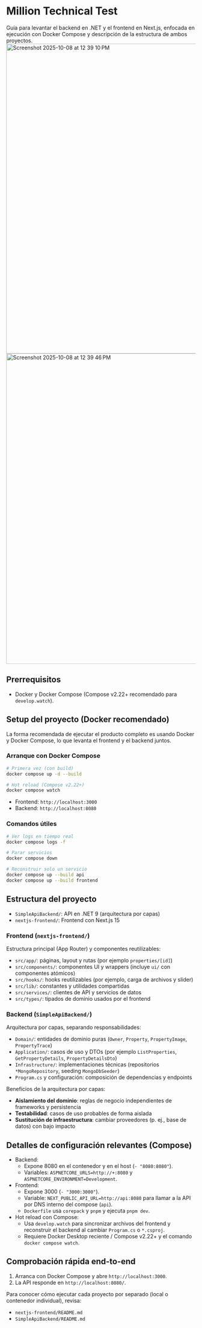 # Million Technical Test

Guía para levantar el backend en .NET y el frontend en Next.js, enfocada en ejecución con Docker Compose y descripción de la estructura de ambos proyectos.
<img width="1724" height="824" alt="Screenshot 2025-10-08 at 12 39 10 PM" src="https://github.com/user-attachments/assets/d211348a-b0e3-4226-8560-ebf26fbd12b4" />
<img width="1722" height="826" alt="Screenshot 2025-10-08 at 12 39 46 PM" src="https://github.com/user-attachments/assets/59ee5cbb-39e3-49a7-8aa4-e5ae0f52c8e5" />



## Prerrequisitos
- Docker y Docker Compose (Compose v2.22+ recomendado para `develop.watch`).

## Setup del proyecto (Docker recomendado)
La forma recomendada de ejecutar el producto completo es usando Docker y Docker Compose, lo que levanta el frontend y el backend juntos.

### Arranque con Docker Compose
```bash
# Primera vez (con build)
docker compose up -d --build

# Hot reload (Compose v2.22+)
docker compose watch
```

- Frontend: `http://localhost:3000`
- Backend: `http://localhost:8080`

### Comandos útiles
```bash
# Ver logs en tiempo real
docker compose logs -f

# Parar servicios
docker compose down

# Reconstruir solo un servicio
docker compose up --build api
docker compose up --build frontend
```

## Estructura del proyecto
- `SimpleApiBackend/`: API en .NET 9 (arquitectura por capas)
- `nextjs-frontend/`: Frontend con Next.js 15

### Frontend (`nextjs-frontend/`)
Estructura principal (App Router) y componentes reutilizables:
- `src/app/`: páginas, layout y rutas (por ejemplo `properties/[id]`)
- `src/components/`: componentes UI y wrappers (incluye `ui/` con componentes atómicos)
- `src/hooks/`: hooks reutilizables (por ejemplo, carga de archivos y slider)
- `src/lib/`: constantes y utilidades compartidas
- `src/services/`: clientes de API y servicios de datos
- `src/types/`: tipados de dominio usados por el frontend

### Backend (`SimpleApiBackend/`)
Arquitectura por capas, separando responsabilidades:
- `Domain/`: entidades de dominio puras (`Owner`, `Property`, `PropertyImage`, `PropertyTrace`)
- `Application/`: casos de uso y DTOs (por ejemplo `ListProperties`, `GetPropertyDetails`, `PropertyDetailsDto`)
- `Infrastructure/`: implementaciones técnicas (repositorios `*MongoRepository`, seeding `MongoDbSeeder`)
- `Program.cs` y configuración: composición de dependencias y endpoints

Beneficios de la arquitectura por capas:
- **Aislamiento del dominio**: reglas de negocio independientes de frameworks y persistencia
- **Testabilidad**: casos de uso probables de forma aislada
- **Sustitución de infraestructura**: cambiar proveedores (p. ej., base de datos) con bajo impacto
 
## Detalles de configuración relevantes (Compose)
- Backend:
  - Expone 8080 en el contenedor y en el host (`- "8080:8080"`).
  - Variables: `ASPNETCORE_URLS=http://+:8080` y `ASPNETCORE_ENVIRONMENT=Development`.
- Frontend:
  - Expone 3000 (`- "3000:3000"`).
  - Variable: `NEXT_PUBLIC_API_URL=http://api:8080` para llamar a la API por DNS interno del compose (`api`).
  - `Dockerfile` usa `corepack` y `pnpm` y ejecuta `pnpm dev`.
- Hot reload con Compose:
  - Usa `develop.watch` para sincronizar archivos del frontend y reconstruir el backend al cambiar `Program.cs` o `*.csproj`.
  - Requiere Docker Desktop reciente / Compose v2.22+ y el comando `docker compose watch`.

## Comprobación rápida end-to-end
1) Arranca con Docker Compose y abre `http://localhost:3000`.
2) La API responde en `http://localhost:8080/`.

Para conocer cómo ejecutar cada proyecto por separado (local o contenedor individual), revisa:
- `nextjs-frontend/README.md`
- `SimpleApiBackend/README.md`

